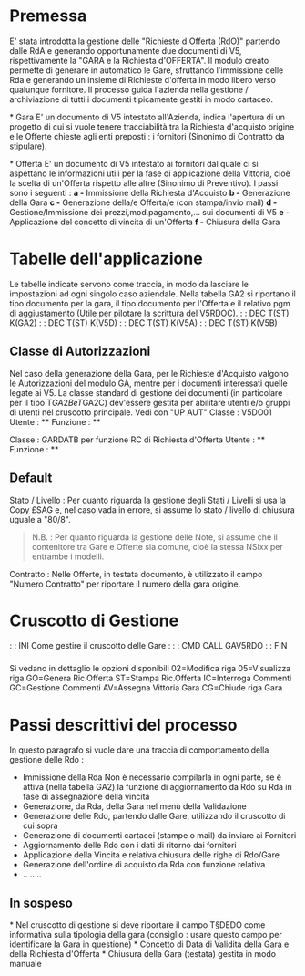 # Premessa
E' stata introdotta la gestione delle "Richieste d'Offerta (RdO)" partendo dalle RdA e generando opportunamente due documenti di V5, rispettivamente la "GARA e la Richiesta d'OFFERTA".
Il modulo creato permette di generare in automatico le Gare, sfruttando l'immissione delle Rda e generando un insieme di Richieste d'offerta in modo libero verso qualunque fornitore.
Il processo guida l'azienda nella gestione / archiviazione di tutti i documenti tipicamente gestiti in modo cartaceo.

 \* Gara
E' un documento di V5 intestato all'Azienda, indica l'apertura di un progetto di cui si vuole tenere tracciabilità tra la Richiesta d'acquisto origine e le Offerte chieste agli enti preposti :  i fornitori (Sinonimo di Contratto da stipulare).

 \* Offerta
E' un documento di V5 intestato ai fornitori dal quale ci si aspettano le informazioni utili per la fase di applicazione della Vittoria, cioè la scelta di un'Offerta rispetto alle altre (Sinonimo di Preventivo).
I passi sono i seguenti : 
  **a -** Immissione della Richiesta d'Acquisto
  **b -** Generazione della Gara
  **c -** Generazione della/e Offerta/e (con stampa/invio mail)
  **d -** Gestione/Immissione dei prezzi,mod.pagamento,... sui documenti di V5
  **e -** Applicazione del concetto di vincita di un'Offerta
  **f -** Chiusura della Gara

# Tabelle dell'applicazione
Le tabelle indicate servono come traccia, in modo da lasciare le impostazioni ad ogni singolo caso aziendale.
Nella tabella GA2 si riportano il tipo documento per la gara, il tipo documento per l'Offerta e il relativo pgm di aggiustamento (Utile per pilotare la scrittura del V5RDOC).
 :  : DEC T(ST) K(GA2)
 :  : DEC T(ST) K(V5D)
 :  : DEC T(ST) K(V5A)
 :  : DEC T(ST) K(V5B)

## Classe di Autorizzazioni
Nel caso della generazione della Gara, per le Richieste d'Acquisto valgono le Autorizzazioni del modulo GA, mentre per i documenti interessati quelle legate ai V5.
La classe standard di gestione dei documenti (in particolare per il tipo T$GA2B e T$GA2C) dev'essere gestita per abilitare utenti e/o gruppi di utenti nel cruscotto principale.
Vedi con  "UP AUT"
Classe :  V5DO01
Utente :  \*\*
Funzione :  \*\*

Classe :  GARDATB per funzione RC di Richiesta d'Offerta
Utente :  \*\*
Funzione :  \*\*

## Default
Stato / Livello : 
Per quanto riguarda la gestione degli Stati / Livelli si usa la Copy £SAG e, nel caso vada in errore, si assume lo stato / livello di chiusura uguale a "80/8".

>N.B. : 
Per quanto riguarda la gestione delle Note, si assume che il contenitore tra Gare e Offerte sia comune, cioè la stessa NSIxx per entrambe i modelli.

Contratto : 
Nelle Offerte, in testata documento, è utilizzato il campo "Numero Contratto" per riportare il numero della gara origine.

# Cruscotto di Gestione
 :  : INI Come gestire il cruscotto delle Gare   : 
 :  : CMD  CALL GAV5RDO
 :  : FIN
###
Si vedano in dettaglio le opzioni disponibili
       02=Modifica riga
       05=Visualizza riga
       GO=Genera Ric.Offerta
       ST=Stampa Ric.Offerta
       IC=Interroga Commenti
       GC=Gestione  Commenti
       AV=Assegna Vittoria Gara
       CG=Chiude riga Gara

# Passi descrittivi del processo
In questo paragrafo si vuole dare una traccia di comportamento della gestione delle Rdo : 
 - Immissione della Rda
Non è necessario compilarla in ogni parte, se è attiva (nella tabella GA2) la funzione di aggiornamento da Rdo su Rda in fase di assegnazione della vincita
 - Generazione, da Rda, della Gara nel menù della Validazione
 - Generazione delle Rdo, partendo dalle Gare, utilizzando il cruscotto di cui sopra
 - Generazione di documenti cartacei (stampe o mail) da inviare ai Fornitori
 - Aggiornamento delle Rdo con i dati di ritorno dai fornitori
 - Applicazione della Vincita e relativa chiusura delle righe di Rdo/Gare
 - Generazione dell'ordine di acquisto da Rda con funzione relativa
 - .. .. ..

##  In sospeso
 \* Nel cruscotto di gestione si deve riportare il campo T§DEDO come informativa sulla tipologia della gara (consiglio :  usare questo campo per identificare la Gara in questione)
 \* Concetto di Data di Validità della Gara e della Richiesta d'Offerta
 \* Chiusura della Gara (testata) gestita in modo manuale
